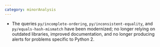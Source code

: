 ```yaml
---
category: minorAnalysis
---
```

* The queries `py/incomplete-ordering`, `py/inconsistent-equality`, and `py/equals-hash-mismatch` have been modernized; no longer relying on outdated libraries, improved documentation, and no longer producing alerts for problems specific to Python 2.